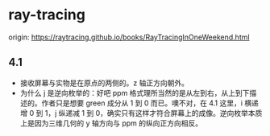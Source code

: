 # ray-tracing

origin: https://raytracing.github.io/books/RayTracingInOneWeekend.html

## 4.1 

- 接收屏幕与实物是在原点的两侧的。z 轴正方向朝外。
- 为什么 j 是逆向枚举的：好吧 ppm 格式理所当然的是从左到右，从上到下描述的。作者只是想要 green 成分从 1 到 0 而已。噢不对，在 4.1 这里，i 横递增 0 到 1，j 纵递减 1 到 0，确实只有这样才符合屏幕上的成像。逆向枚举本质上是因为三维几何的 y 轴方向与 ppm 的纵向正方向相反。
